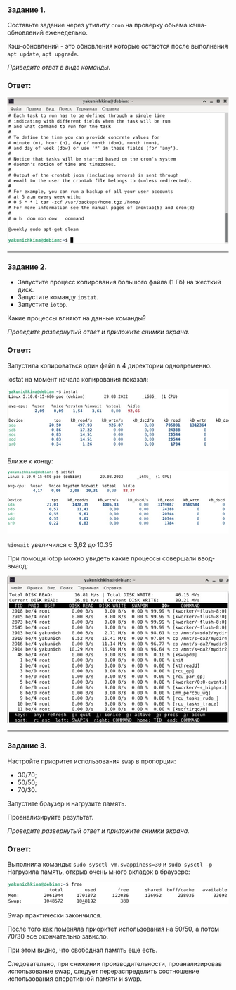 ### Задание 1.

Составьте задание через утилиту `cron` на проверку обьема кэша-обновлений еженедельно.

Кэш-обновлений - это обновления которые остаются после выполнения `apt update`, `apt upgrade`.

*Приведите ответ в виде команды.*

### Ответ:

![Task1](/lesson17/Task1.jpg "Задание 1") 

------

### Задание 2.

- Запустите процесс копирования большого файла (1 Гб) на жесткий диск.
- Запустите команду `iostat`.
- Запустите `iotop`.

Какие процессы влияют на данные команды?

*Проведите развернутый ответ и приложите снимки экрана.*

### Ответ:

Запустила копироваться один файл в 4 директории одновременно.

iostat на момент начала копирования показал:

![Task2](/lesson17/Task2.jpg "Задание 2") 

Ближе к концу:

![Task2](/lesson17/Task2_1.jpg "Задание 2") 

`%iowait` увеличился с 3,62 до 10.35

При помощи iotop можно увидеть какие процессы совершали ввод-выаод:

![Task2](/lesson17/Task2_2.jpg "Задание 2") 

------

### Задание 3.

Настройте приоритет использования `swap` в пропорции:

- 30/70;
- 50/50;
- 70/30.

Запустите браузер и нагрузите память.

Проанализируйте результат.

*Проведите развернутый ответ и приложите снимки экрана.*

### Ответ:

Выполнила команды:
`sudo sysctl vm.swappiness=30` и `sudo sysctl -p`
Нагрузила память, открыв очень много вкладок в браузере:

![Task3](/lesson17/Task3.jpg "Задание 3")

Swap практически закончился.

После того как поменяла приоритет использования на 50/50, а потом 70/30 все окончательно зависло.

При этом видно, что свободная память еще есть. 

Следовательно, при снижении производительности, проанализировав использование swap, следует перераспределить соотношение использования оперативной памяти и swap.



